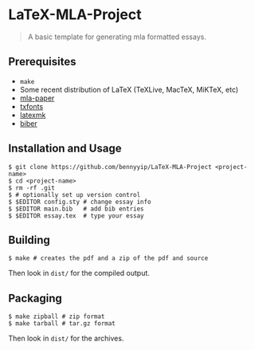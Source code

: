 # LaTeX-MLA-Project
> A basic template for generating mla formatted essays.

## Prerequisites

- `make`
- Some recent distribution of LaTeX (TeXLive, MacTeX, MiKTeX, etc)
- [mla-paper](http://ctan.org/pkg/mla-paper)
- [txfonts](http://ctan.org/pkg/txfonts)
- [latexmk](http://ctan.org/pkg/latexmk)
- [biber](http://ctan.org/pkg/biber)


## Installation and Usage

    $ git clone https://github.com/bennyyip/LaTeX-MLA-Project <project-name>
    $ cd <project-name>
    $ rm -rf .git
    $ # optionally set up version control
    $ $EDITOR config.sty # change essay info
    $ $EDITOR main.bib   # add bib entries
    $ $EDITOR essay.tex  # type your essay


## Building

    $ make # creates the pdf and a zip of the pdf and source

Then look in `dist/` for the compiled output.


## Packaging

    $ make zipball # zip format
    $ make tarball # tar.gz format

Then look in `dist/` for the archives.
